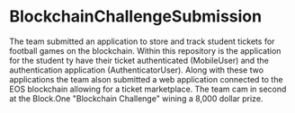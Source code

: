 # BlockchainChallengeSubmission
The team submitted an application to store and track student tickets for football games on the blockchain. Within this repository is the application for the student ty have their ticket authenticated (MobileUser) and the authentication application (AuthenticatorUser). Along with these two applications the team alson submitted a web application connected to the EOS blockchain allowing for a ticket marketplace. The team cam in second at the Block.One "Blockchain Challenge" wining a 8,000 dollar prize.

